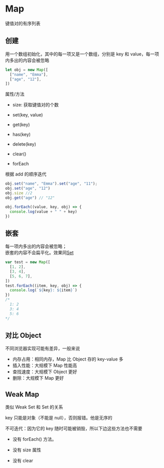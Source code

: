 # Map

键值对的有序列表

## 创建

用一个数组初始化，其中的每一项又是一个数组，分别是 key 和 value，每一项内多出的内容会被忽略

```js
let obj = new Map([
  ["name", "Emma"],
  ["age", "12"],
])
```

属性/方法

- size: 获取键值对的个数

- set(key, value)

- get(key)

- has(key)

- delete(key)

- clear()

- forEach

根据 add 的顺序迭代  
```js
obj.set("name", "Emma").set("age", "11");
obj.set("age", "12")
obj.size //2
obj.get("age") // "12"
```

```js
obj.forEach((value, key, obj) => {
  console.log(value + " " + key)
})
```

## 嵌套

每一项内多出的内容会被忽略；  
嵌套的内容不会扁平化。效果同[Set](./028_set.md#嵌套)

```js
var test = new Map([
  [1, 2],
  [3, 4],
  [5, 6, 7],
])
test.forEach((item, key, obj) => {
  console.log(`${key}: ${item}`)
})
/* 
  1: 2
  3: 4
  5: 6 
*/
```
## 对比 Object
不同浏览器实现可能有差异，一般来说
- 内存占用：相同内存，Map 比 Object 存的 key-value 多
- 插入性能：大规模下 Map 性能高  
- 查找速度：大规模下 Object 更好  
- 删除：大规模下 Map 更好  

## Weak Map

类似 Weak Set 和 Set 的关系

key 只能是对象（不能是 null），否则报错。他是无序的  

不可迭代：因为它的 key 随时可能被销毁，所以下边这些方法也不需要  
 
- 没有 forEach() 方法。 

- 没有 size 属性

- 没有 clear
